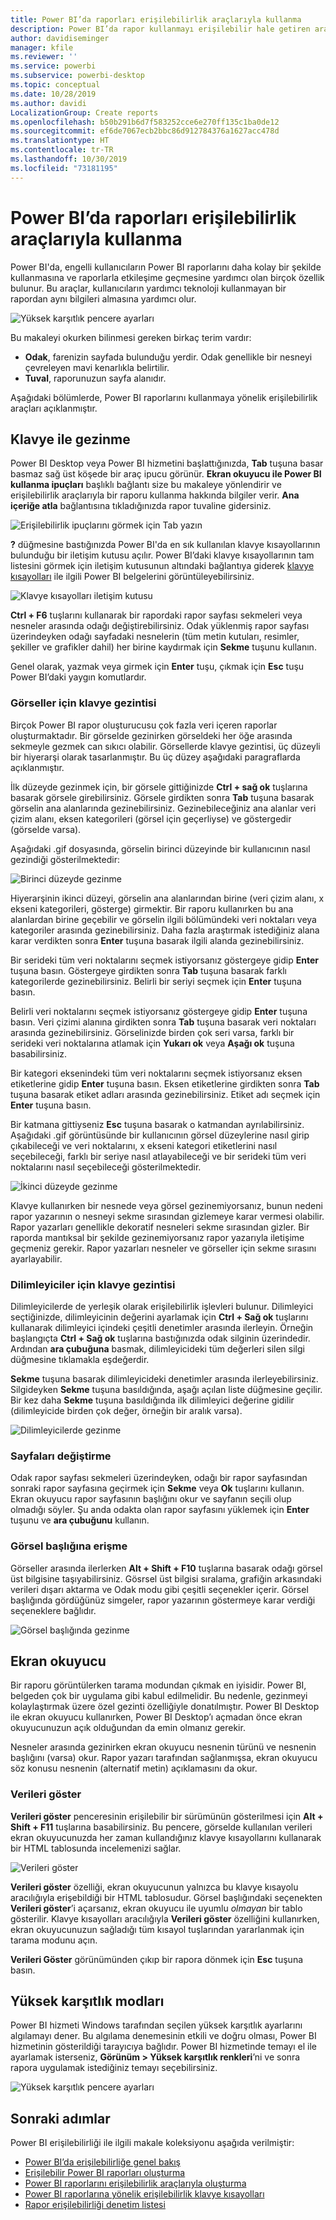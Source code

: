 ```yaml
---
title: Power BI’da raporları erişilebilirlik araçlarıyla kullanma
description: Power BI’da rapor kullanmayı erişilebilir hale getiren araçlar
author: davidiseminger
manager: kfile
ms.reviewer: ''
ms.service: powerbi
ms.subservice: powerbi-desktop
ms.topic: conceptual
ms.date: 10/28/2019
ms.author: davidi
LocalizationGroup: Create reports
ms.openlocfilehash: b50b291b6d7f583252cce6e270ff135c1ba0de12
ms.sourcegitcommit: ef6de7067ecb2bbc86d912784376a1627acc478d
ms.translationtype: HT
ms.contentlocale: tr-TR
ms.lasthandoff: 10/30/2019
ms.locfileid: "73181195"
---
```

# <a name="consuming-reports-in-power-bi-with-accessibility-tools"></a>Power BI’da raporları erişilebilirlik araçlarıyla kullanma
Power BI'da, engelli kullanıcıların Power BI raporlarını daha kolay bir şekilde kullanmasına ve raporlarla etkileşime geçmesine yardımcı olan birçok özellik bulunur. Bu araçlar, kullanıcıların yardımcı teknoloji kullanmayan bir rapordan aynı bilgileri almasına yardımcı olur.

![Yüksek karşıtlık pencere ayarları](media/desktop-accessibility/accessibility-consuming-tools-01.png)

Bu makaleyi okurken bilinmesi gereken birkaç terim vardır:

* **Odak**, farenizin sayfada bulunduğu yerdir. Odak genellikle bir nesneyi çevreleyen mavi kenarlıkla belirtilir.
* **Tuval**, raporunuzun sayfa alanıdır.

Aşağıdaki bölümlerde, Power BI raporlarını kullanmaya yönelik erişilebilirlik araçları açıklanmıştır.

## <a name="keyboard-navigation"></a>Klavye ile gezinme

Power BI Desktop veya Power BI hizmetini başlattığınızda, **Tab** tuşuna basar basmaz sağ üst köşede bir araç ipucu görünür. **Ekran okuyucu ile Power BI kullanma ipuçları** başlıklı bağlantı size bu makaleye yönlendirir ve erişilebilirlik araçlarıyla bir raporu kullanma hakkında bilgiler verir. **Ana içeriğe atla** bağlantısına tıkladığınızda rapor tuvaline gidersiniz.

![Erişilebilirlik ipuçlarını görmek için Tab yazın](media/desktop-accessibility/accessibility-consuming-tools-02.png)

**?** düğmesine bastığınızda Power BI'da en sık kullanılan klavye kısayollarının bulunduğu bir iletişim kutusu açılır. Power BI’daki klavye kısayollarının tam listesini görmek için iletişim kutusunun altındaki bağlantıya giderek [klavye kısayolları](desktop-accessibility-keyboard-shortcuts.md) ile ilgili Power BI belgelerini görüntüleyebilirsiniz.

![Klavye kısayolları iletişim kutusu](media/desktop-accessibility/accessibility-consuming-tools-03.png)

**Ctrl + F6** tuşlarını kullanarak bir rapordaki rapor sayfası sekmeleri veya nesneler arasında odağı değiştirebilirsiniz. Odak yüklenmiş rapor sayfası üzerindeyken odağı sayfadaki nesnelerin (tüm metin kutuları, resimler, şekiller ve grafikler dahil) her birine kaydırmak için **Sekme** tuşunu kullanın. 

Genel olarak, yazmak veya girmek için **Enter** tuşu, çıkmak için **Esc** tuşu Power BI’daki yaygın komutlardır.

### <a name="keyboard-navigation-for-visuals"></a>Görseller için klavye gezintisi

Birçok Power BI rapor oluşturucusu çok fazla veri içeren raporlar oluşturmaktadır. Bir görselde gezinirken görseldeki her öğe arasında sekmeyle gezmek can sıkıcı olabilir. Görsellerde klavye gezintisi, üç düzeyli bir hiyerarşi olarak tasarlanmıştır. Bu üç düzey aşağıdaki paragraflarda açıklanmıştır.

İlk düzeyde gezinmek için, bir görsele gittiğinizde **Ctrl + sağ ok** tuşlarına basarak görsele girebilirsiniz. Görsele girdikten sonra **Tab** tuşuna basarak görselin ana alanlarında gezinebilirsiniz. Gezinebileceğiniz ana alanlar veri çizim alanı, eksen kategorileri (görsel için geçerliyse) ve göstergedir (görselde varsa).

Aşağıdaki .gif dosyasında, görselin birinci düzeyinde bir kullanıcının nasıl gezindiği gösterilmektedir:

![Birinci düzeyde gezinme](media/desktop-accessibility/accessibility-consuming-tools-04.gif)

Hiyerarşinin ikinci düzeyi, görselin ana alanlarından birine (veri çizim alanı, x ekseni kategorileri, gösterge) girmektir. Bir raporu kullanırken bu ana alanlardan birine geçebilir ve görselin ilgili bölümündeki veri noktaları veya kategoriler arasında gezinebilirsiniz. Daha fazla araştırmak istediğiniz alana karar verdikten sonra **Enter** tuşuna basarak ilgili alanda gezinebilirsiniz.

Bir serideki tüm veri noktalarını seçmek istiyorsanız göstergeye gidip **Enter** tuşuna basın. Göstergeye girdikten sonra **Tab** tuşuna basarak farklı kategorilerde gezinebilirsiniz. Belirli bir seriyi seçmek için **Enter** tuşuna basın.

Belirli veri noktalarını seçmek istiyorsanız göstergeye gidip **Enter** tuşuna basın. Veri çizimi alanına girdikten sonra **Tab** tuşuna basarak veri noktaları arasında gezinebilirsiniz. Görselinizde birden çok seri varsa, farklı bir serideki veri noktalarına atlamak için **Yukarı ok** veya **Aşağı ok** tuşuna basabilirsiniz.

Bir kategori eksenindeki tüm veri noktalarını seçmek istiyorsanız eksen etiketlerine gidip **Enter** tuşuna basın. Eksen etiketlerine girdikten sonra **Tab** tuşuna basarak etiket adları arasında gezinebilirsiniz. Etiket adı seçmek için **Enter** tuşuna basın.

Bir katmana gittiyseniz **Esc** tuşuna basarak o katmandan ayrılabilirsiniz. Aşağıdaki .gif görüntüsünde bir kullanıcının görsel düzeylerine nasıl girip çıkabileceği ve veri noktalarını, x ekseni kategori etiketlerini nasıl seçebileceği, farklı bir seriye nasıl atlayabileceği ve bir serideki tüm veri noktalarını nasıl seçebileceği gösterilmektedir.

![İkinci düzeyde gezinme](media/desktop-accessibility/accessibility-consuming-tools-05.gif)

Klavye kullanırken bir nesnede veya görsel gezinemiyorsanız, bunun nedeni rapor yazarının o nesneyi sekme sırasından gizlemeye karar vermesi olabilir. Rapor yazarları genellikle dekoratif nesneleri sekme sırasından gizler. Bir raporda mantıksal bir şekilde gezinemiyorsanız rapor yazarıyla iletişime geçmeniz gerekir. Rapor yazarları nesneler ve görseller için sekme sırasını ayarlayabilir.

### <a name="keyboard-navigation-for-slicers"></a>Dilimleyiciler için klavye gezintisi

Dilimleyicilerde de yerleşik olarak erişilebilirlik işlevleri bulunur. Dilimleyici seçtiğinizde, dilimleyicinin değerini ayarlamak için **Ctrl + Sağ ok** tuşlarını kullanarak dilimleyici içindeki çeşitli denetimler arasında ilerleyin. Örneğin başlangıçta **Ctrl + Sağ ok** tuşlarına bastığınızda odak silginin üzerindedir. Ardından **ara çubuğuna** basmak, dilimleyicideki tüm değerleri silen silgi düğmesine tıklamakla eşdeğerdir.

**Sekme** tuşuna basarak dilimleyicideki denetimler arasında ilerleyebilirsiniz. Silgideyken **Sekme** tuşuna basıldığında, aşağı açılan liste düğmesine geçilir. Bir kez daha **Sekme** tuşuna basıldığında ilk dilimleyici değerine gidilir (dilimleyicide birden çok değer, örneğin bir aralık varsa).

![Dilimleyicilerde gezinme](media/desktop-accessibility/accessibility-consuming-tools-06.png)

### <a name="switching-pages"></a>Sayfaları değiştirme

Odak rapor sayfası sekmeleri üzerindeyken, odağı bir rapor sayfasından sonraki rapor sayfasına geçirmek için **Sekme** veya **Ok** tuşlarını kullanın. Ekran okuyucu rapor sayfasının başlığını okur ve sayfanın seçili olup olmadığı söyler. Şu anda odakta olan rapor sayfasını yüklemek için **Enter** tuşunu ve **ara çubuğunu** kullanın.

### <a name="accessing-the-visual-header"></a>Görsel başlığına erişme
Görseller arasında ilerlerken **Alt + Shift + F10** tuşlarına basarak odağı görsel üst bilgisine taşıyabilirsiniz. Gösrsel üst bilgisi sıralama, grafiğin arkasındaki verileri dışarı aktarma ve Odak modu gibi çeşitli seçenekler içerir. Görsel başlığında gördüğünüz simgeler, rapor yazarının göstermeye karar verdiği seçeneklere bağlıdır.

![Görsel başlığında gezinme](media/desktop-accessibility/accessibility-consuming-tools-07.png)

## <a name="screen-reader"></a>Ekran okuyucu

Bir raporu görüntülerken tarama modundan çıkmak en iyisidir. Power BI, belgeden çok bir uygulama gibi kabul edilmelidir. Bu nedenle, gezinmeyi kolaylaştırmak üzere özel gezinti özelliğiyle donatılmıştır. Power BI Desktop ile ekran okuyucu kullanırken, Power BI Desktop’ı açmadan önce ekran okuyucunuzun açık olduğundan da emin olmanız gerekir.

Nesneler arasında gezinirken ekran okuyucu nesnenin türünü ve nesnenin başlığını (varsa) okur. Rapor yazarı tarafından sağlanmışsa, ekran okuyucu söz konusu nesnenin (alternatif metin) açıklamasını da okur.

### <a name="show-data"></a>Verileri göster
**Verileri göster** penceresinin erişilebilir bir sürümünün gösterilmesi için **Alt + Shift + F11** tuşlarına basabilirsiniz. Bu pencere, görselde kullanılan verileri ekran okuyucunuzda her zaman kullandığınız klavye kısayollarını kullanarak bir HTML tablosunda incelemenizi sağlar.

![Verileri göster](media/desktop-accessibility/accessibility-04.png)

**Verileri göster** özelliği, ekran okuyucunun yalnızca bu klavye kısayolu aracılığıyla erişebildiği bir HTML tablosudur. Görsel başlığındaki seçenekten **Verileri göster**’i açarsanız, ekran okuyucu ile uyumlu *olmayan* bir tablo gösterilir.  Klavye kısayolları aracılığıyla **Verileri göster** özelliğini kullanırken, ekran okuyucunuzun sağladığı tüm kısayol tuşlarından yararlanmak için tarama modunu açın.

**Verileri Göster** görünümünden çıkıp bir rapora dönmek için **Esc** tuşuna basın.

## <a name="high-contrast-modes"></a>Yüksek karşıtlık modları

Power BI hizmeti Windows tarafından seçilen yüksek karşıtlık ayarlarını algılamayı dener. Bu algılama denemesinin etkili ve doğru olması, Power BI hizmetinin gösterildiği tarayıcıya bağlıdır. Power BI hizmetinde temayı el ile ayarlamak isterseniz, **Görünüm > Yüksek karşıtlık renkleri**’ni ve sonra rapora uygulamak istediğiniz temayı seçebilirsiniz.

![Yüksek karşıtlık pencere ayarları](media/desktop-accessibility/accessibility-consuming-tools-01.png)


## <a name="next-steps"></a>Sonraki adımlar

Power BI erişilebilirliği ile ilgili makale koleksiyonu aşağıda verilmiştir:

* [Power BI’da erişilebilirliğe genel bakış](desktop-accessibility-overview.md) 
* [Erişilebilir Power BI raporları oluşturma](desktop-accessibility-creating-reports.md) 
* [Power BI raporlarını erişilebilirlik araçlarıyla oluşturma](desktop-accessibility-creating-tools.md)
* [Power BI raporlarına yönelik erişilebilirlik klavye kısayolları](desktop-accessibility-keyboard-shortcuts.md)
* [Rapor erişilebilirliği denetim listesi](desktop-accessibility-creating-reports.md#report-accessibility-checklist)


